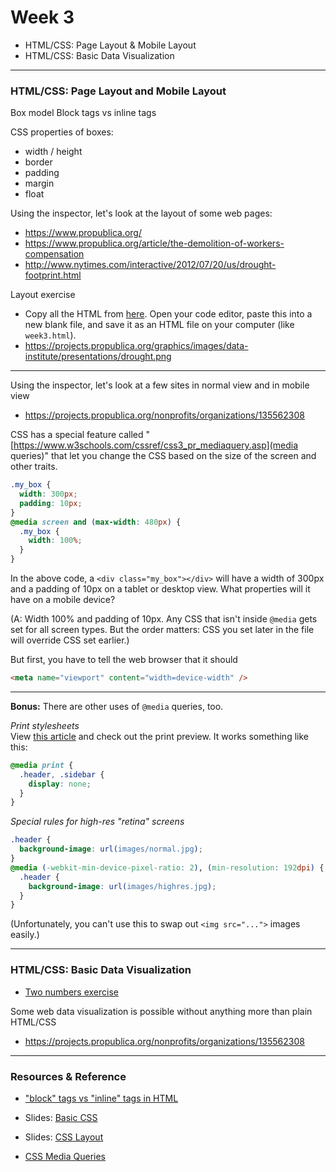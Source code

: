# Week 3

* HTML/CSS: Page Layout & Mobile Layout
* HTML/CSS: Basic Data Visualization

---

### HTML/CSS: Page Layout and Mobile Layout

Box model
Block tags vs inline tags

CSS properties of boxes:
* width / height
* border
* padding
* margin
* float

Using the inspector, let's look at the layout of some web pages:
* https://www.propublica.org/
* https://www.propublica.org/article/the-demolition-of-workers-compensation
* http://www.nytimes.com/interactive/2012/07/20/us/drought-footprint.html

Layout exercise
* Copy all the HTML from [here](https://codepen.io/sisiwei/pen/OMKZNE?editors=1000). Open your code editor, paste this into a new blank file, and save it as an HTML file on your computer (like `week3.html`).
* https://projects.propublica.org/graphics/images/data-institute/presentations/drought.png
---

Using the inspector, let's look at a few sites in normal view and in mobile view
* https://projects.propublica.org/nonprofits/organizations/135562308

CSS has a special feature called "[https://www.w3schools.com/cssref/css3_pr_mediaquery.asp](media queries)" that let you change the CSS based on the size of the screen and other traits.

```css
.my_box {
  width: 300px;
  padding: 10px;
}
@media screen and (max-width: 480px) {
  .my_box {
    width: 100%;
  }
}
```

In the above code, a `<div class="my_box"></div>` will have a width of 300px and a padding of 10px on a tablet or desktop view. What properties will it have on a mobile device?

(A: Width 100% and padding of 10px. Any CSS that isn't inside `@media` gets set for all screen types. But the order matters: CSS you set later in the file will override CSS set earlier.)

But first, you have to tell the web browser that it should

```html
<meta name="viewport" content="width=device-width" />
```


---

**Bonus:** There are other uses of `@media` queries, too.

_Print stylesheets_  
View [this article](https://www.propublica.org/article/trump-told-new-york-city-net-worth-lower-than-what-he-said-publicly) and check out the print preview. It works something like this:
```css
@media print {
  .header, .sidebar {
    display: none;
  }
}
```

_Special rules for high-res "retina" screens_
```css
.header {
  background-image: url(images/normal.jpg);
}
@media (-webkit-min-device-pixel-ratio: 2), (min-resolution: 192dpi) {
  .header {
    background-image: url(images/highres.jpg);
  }
}
```
(Unfortunately, you can't use this to swap out `<img src="...">` images easily.)

---

### HTML/CSS: Basic Data Visualization

* [Two numbers exercise](http://www.scribblelive.com/blog/2012/07/27/45-ways-to-communicate-two-quantities/)

Some web data visualization is possible without anything more than plain HTML/CSS
* https://projects.propublica.org/nonprofits/organizations/135562308

---

### Resources & Reference

- ["block" tags vs "inline" tags in HTML](https://www.w3schools.com/htmL/html_blocks.asp)
- Slides: [Basic CSS](https://projects.propublica.org/graphics/images/data-institute/presentations/css.pdf)
- Slides: [CSS Layout](https://projects.propublica.org/graphics/images/data-institute/presentations/css-layout.pdf)

- [CSS Media Queries](https://www.w3schools.com/cssref/css3_pr_mediaquery.asp)
